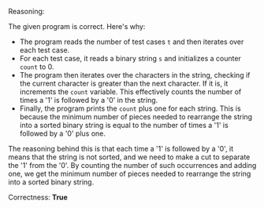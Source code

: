 Reasoning:

The given program is correct. Here's why:

* The program reads the number of test cases `t` and then iterates over each test case.
* For each test case, it reads a binary string `s` and initializes a counter `count` to 0.
* The program then iterates over the characters in the string, checking if the current character is greater than the next character. If it is, it increments the `count` variable. This effectively counts the number of times a '1' is followed by a '0' in the string.
* Finally, the program prints the `count` plus one for each string. This is because the minimum number of pieces needed to rearrange the string into a sorted binary string is equal to the number of times a '1' is followed by a '0' plus one.

The reasoning behind this is that each time a '1' is followed by a '0', it means that the string is not sorted, and we need to make a cut to separate the '1' from the '0'. By counting the number of such occurrences and adding one, we get the minimum number of pieces needed to rearrange the string into a sorted binary string.

Correctness: **True**